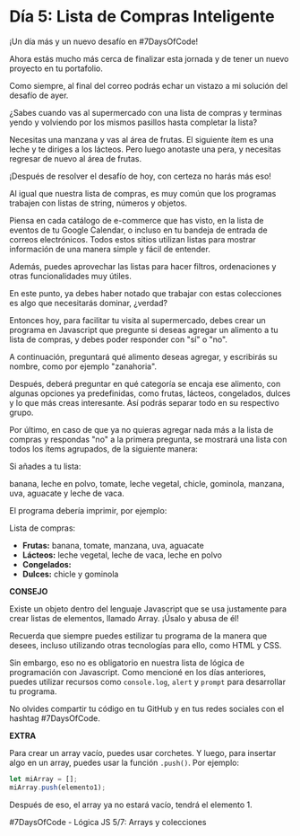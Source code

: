
# Día 5: Lista de Compras Inteligente

¡Un día más y un nuevo desafío en #7DaysOfCode!

Ahora estás mucho más cerca de finalizar esta jornada y de tener un nuevo proyecto en tu portafolio.

Como siempre, al final del correo podrás echar un vistazo a mi solución del desafío de ayer.

¿Sabes cuando vas al supermercado con una lista de compras y terminas yendo y volviendo por los mismos pasillos hasta completar la lista?

Necesitas una manzana y vas al área de frutas. El siguiente ítem es una leche y te diriges a los lácteos. Pero luego anotaste una pera, y necesitas regresar de nuevo al área de frutas.

¡Después de resolver el desafío de hoy, con certeza no harás más eso!

Al igual que nuestra lista de compras, es muy común que los programas trabajen con listas de string, números y objetos.

Piensa en cada catálogo de e-commerce que has visto, en la lista de eventos de tu Google Calendar, o incluso en tu bandeja de entrada de correos electrónicos. Todos estos sitios utilizan listas para mostrar información de una manera simple y fácil de entender.

Además, puedes aprovechar las listas para hacer filtros, ordenaciones y otras funcionalidades muy útiles.

En este punto, ya debes haber notado que trabajar con estas colecciones es algo que necesitarás dominar, ¿verdad?

Entonces hoy, para facilitar tu visita al supermercado, debes crear un programa en Javascript que pregunte si deseas agregar un alimento a tu lista de compras, y debes poder responder con "sí" o "no".

A continuación, preguntará qué alimento deseas agregar, y escribirás su nombre, como por ejemplo "zanahoria".

Después, deberá preguntar en qué categoría se encaja ese alimento, con algunas opciones ya predefinidas, como frutas, lácteos, congelados, dulces y lo que más creas interesante. Así podrás separar todo en su respectivo grupo.

Por último, en caso de que ya no quieras agregar nada más a la lista de compras y respondas "no" a la primera pregunta, se mostrará una lista con todos los ítems agrupados, de la siguiente manera:

Si añades a tu lista:

banana, leche en polvo, tomate, leche vegetal, chicle, gominola, manzana, uva, aguacate y leche de vaca.

El programa debería imprimir, por ejemplo:

Lista de compras:

- **Frutas:** banana, tomate, manzana, uva, aguacate
- **Lácteos:** leche vegetal, leche de vaca, leche en polvo
- **Congelados:**
- **Dulces:** chicle y gominola


**CONSEJO**

Existe un objeto dentro del lenguaje Javascript que se usa justamente para crear listas de elementos, llamado Array. ¡Úsalo y abusa de él!

Recuerda que siempre puedes estilizar tu programa de la manera que desees, incluso utilizando otras tecnologías para ello, como HTML y CSS.

Sin embargo, eso no es obligatorio en nuestra lista de lógica de programación con Javascript. Como mencioné en los días anteriores, puedes utilizar recursos como `console.log`, `alert` y `prompt` para desarrollar tu programa.

No olvides compartir tu código en tu GitHub y en tus redes sociales con el hashtag #7DaysOfCode.

**EXTRA**

Para crear un array vacío, puedes usar corchetes. Y luego, para insertar algo en un array, puedes usar la función `.push()`. Por ejemplo:

```javascript
let miArray = [];
miArray.push(elemento1);
```

Después de eso, el array ya no estará vacío, tendrá el elemento 1.


#7DaysOfCode - Lógica JS 5/7: Arrays y colecciones